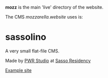 **mozz** is the main 'live' directory of the website.

The CMS _mozzarella.website_ uses is:

sassolino
=========

A very small flat-file CMS. 

Made by [PWR Studio](http://www.pwr-stud.io) at [Sasso Residency](http://www.sasso-residency.ch/)

[Example site](http://www.pwr-stud.io/sassolino)



